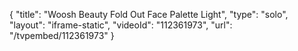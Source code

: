 {
    "title": "Woosh Beauty Fold Out Face Palette  Light",
    "type": "solo",
    "layout": "iframe-static",
    "videoId": "112361973",
    "url": "\/tvpembed\/112361973"
}